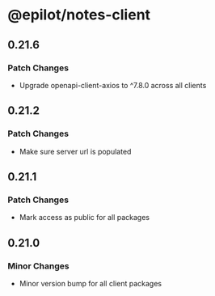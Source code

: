 # @epilot/notes-client

## 0.21.6

### Patch Changes

- Upgrade openapi-client-axios to ^7.8.0 across all clients

## 0.21.2

### Patch Changes

- Make sure server url is populated

## 0.21.1

### Patch Changes

- Mark access as public for all packages

## 0.21.0

### Minor Changes

- Minor version bump for all client packages
